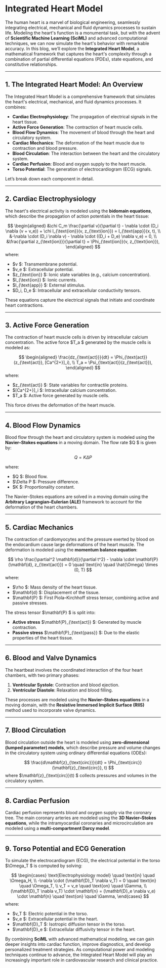 # Integrated Heart Model

The human heart is a marvel of biological engineering, seamlessly integrating electrical, mechanical and fluid dynamics processes to sustain life. Modeling the heart's function is a monumental task, but with the advent of **Scientific Machine Learning (SciML)** and advanced computational techniques, we can now simulate the heart's behavior with remarkable accuracy. In this blog, we’ll explore the **Integrated Heart Model**, a mathematical framework that captures the heart's complexity through a combination of partial differential equations (PDEs), state equations, and constitutive relationships.

---

## 1. **The Integrated Heart Model: An Overview**

The Integrated Heart Model is a comprehensive framework that simulates the heart's electrical, mechanical, and fluid dynamics processes. It combines:

- **Cardiac Electrophysiology**: The propagation of electrical signals in the heart tissue.
- **Active Force Generation**: The contraction of heart muscle cells.
- **Blood Flow Dynamics**: The movement of blood through the heart and circulatory system.
- **Cardiac Mechanics**: The deformation of the heart muscle due to contraction and blood pressure.
- **Blood Circulation**: The interaction between the heart and the circulatory system.
- **Cardiac Perfusion**: Blood and oxygen supply to the heart muscle.
- **Torso Potential**: The generation of electrocardiogram (ECG) signals.

Let’s break down each component in detail.

---

## 2. **Cardiac Electrophysiology**

The heart's electrical activity is modeled using the **bidomain equations**, which describe the propagation of action potentials in the heart tissue:

$$
\begin{aligned}
&\chi C_m \frac{\partial v}{\partial t} - \nabla \cdot (D_i \nabla (v + v_e)) + \chi I_{\text{ion}}(v, z_{\text{ion}}) = I_{\text{app}}(x, t), \\
&-\nabla \cdot (D_i \nabla v) - \nabla \cdot ((D_i + D_e) \nabla v_e) = 0, \\
&\frac{\partial z_{\text{ion}}}{\partial t} = \Phi_{\text{ion}}(v, z_{\text{ion}}),
\end{aligned}
$$
where:
- $v $: Transmembrane potential.
- $v_e $: Extracellular potential.
- $z_{\text{ion}} $: Ionic state variables (e.g., calcium concentration).
- $I_{\text{ion}} $: Ionic currents.
- $I_{\text{app}} $: External stimulus.
- $D_i, D_e $: Intracellular and extracellular conductivity tensors.

These equations capture the electrical signals that initiate and coordinate heart contractions.

---

## 3. **Active Force Generation**

The contraction of heart muscle cells is driven by intracellular calcium concentration. The active force $T_a $ generated by the muscle cells is modeled as:

$$
\begin{aligned}
\frac{dz_{\text{act}}}{dt} = \Phi_{\text{act}}(z_{\text{act}}, [Ca^{2+}]_i), \\
T_a = \Psi_{\text{act}}(z_{\text{act}}),
\end{aligned}
$$
where:
- $z_{\text{act}} $: State variables for contractile proteins.
- $[Ca^{2+}]_i $: Intracellular calcium concentration.
- $T_a $: Active force generated by muscle cells.

This force drives the deformation of the heart muscle.

---

## 4. **Blood Flow Dynamics**

Blood flow through the heart and circulatory system is modeled using the **Navier–Stokes equations** in a moving domain. The flow rate $Q $ is given by:

$$
Q = K \Delta P
$$


where:
- $Q $: Blood flow.
- $\Delta P $: Pressure difference.
- $K $: Proportionality constant.

The Navier–Stokes equations are solved in a moving domain using the **Arbitrary Lagrangian–Eulerian (ALE)** framework to account for the deformation of the heart chambers.

---

## 5. **Cardiac Mechanics**

The contraction of cardiomyocytes and the pressure exerted by blood on the endocardium cause large deformations of the heart muscle. The deformation is modeled using the **momentum balance equation**:

$$
\rho \frac{\partial^2 \mathbf{d}}{\partial t^2} - \nabla \cdot \mathbf{P}(\mathbf{d}, z_{\text{act}}) = 0 \quad \text{in} \quad \hat{\Omega} \times (0, T)
$$
where:
- $\rho $: Mass density of the heart tissue.
- $\mathbf{d} $: Displacement of the tissue.
- $\mathbf{P} $: First Piola–Kirchhoff stress tensor, combining active and passive stresses.

The stress tensor $\mathbf{P} $ is split into:
- **Active stress** $\mathbf{P}_{\text{act}} $: Generated by muscle contraction.
- **Passive stress** $\mathbf{P}_{\text{pass}} $: Due to the elastic properties of the heart tissue.

---

## 6. **Blood and Valve Dynamics**

The heartbeat involves the coordinated interaction of the four heart chambers, with two primary phases:
1. **Ventricular Systole**: Contraction and blood ejection.
2. **Ventricular Diastole**: Relaxation and blood filling.

These processes are modeled using the **Navier–Stokes equations** in a moving domain, with the **Resistive Immersed Implicit Surface (RIIS)** method used to incorporate valve dynamics.

---

## 7. **Blood Circulation**

Blood circulation outside the heart is modeled using **zero-dimensional (lumped parameter) models**, which describe pressure and volume changes in the circulatory system using ordinary differential equations (ODEs):

$$
\frac{d\mathbf{z}_{\text{circ}}}{dt} = \Phi_{\text{circ}}(\mathbf{z}_{\text{circ}}, t)
$$
where $\mathbf{z}_{\text{circ}}(t) $ collects pressures and volumes in the circulatory system.

---

## 8. **Cardiac Perfusion**

Cardiac perfusion represents blood and oxygen supply via the coronary tree. The main coronary arteries are modeled using the **3D Navier–Stokes equations**, while the intramyocardial coronaries and microcirculation are modeled using a **multi-compartment Darcy model**.

---

## 9. **Torso Potential and ECG Generation**

To simulate the electrocardiogram (ECG), the electrical potential in the torso $\Omega_T $ is computed by solving:

$$
\begin{cases}
\text{Electrophysiology model} \quad \text{in} \quad \Omega_H, \\
-\nabla \cdot (\mathbf{D}_T \nabla v_T) = 0 \quad \text{in} \quad \Omega_T, \\
v_T = v_e \quad \text{on} \quad \Gamma, \\
(\mathbf{D}_T \nabla v_T) \cdot \mathbf{n} = (\mathbf{D}_e \nabla v_e) \cdot \mathbf{n} \quad \text{on} \quad \Gamma,
\end{cases}
$$
where:
- $v_T $: Electric potential in the torso.
- $v_e $: Extracellular potential in the heart.
- $\mathbf{D}_T $: Isotropic diffusion tensor in the torso.
- $\mathbf{D}_e $: Extracellular diffusivity tensor in the heart.

By combining **SciML** with advanced mathematical modeling, we can gain deeper insights into cardiac function, improve diagnostics, and develop personalized treatment strategies. As computational power and modeling techniques continue to advance, the Integrated Heart Model will play an increasingly important role in cardiovascular research and clinical practice.
